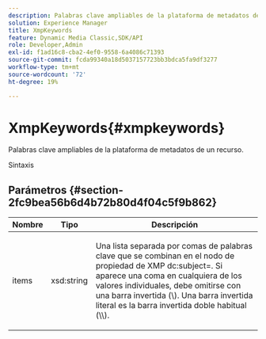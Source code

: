 ```yaml
---
description: Palabras clave ampliables de la plataforma de metadatos de un recurso.
solution: Experience Manager
title: XmpKeywords
feature: Dynamic Media Classic,SDK/API
role: Developer,Admin
exl-id: f1ad16c8-cba2-4ef0-9558-6a4086c71393
source-git-commit: fcda99340a18d5037157723bb3bdca5fa9df3277
workflow-type: tm+mt
source-wordcount: '72'
ht-degree: 19%

---
```


# XmpKeywords{#xmpkeywords}

Palabras clave ampliables de la plataforma de metadatos de un recurso.

Sintaxis

## Parámetros {#section-2fc9bea56b6d4b72b80d4f04c5f9b862}

<table id="table_04100BB8ABD84EF68B0A7CE3AD946414"> 
 <thead> 
  <tr> 
   <th colname="col1" class="entry"> Nombre </th> 
   <th colname="col2" class="entry"> Tipo </th> 
   <th colname="col3" class="entry"> Descripción </th> 
  </tr> 
 </thead>
 <tbody> 
  <tr> 
   <td colname="col1"> <span class="codeph"> <span class="varname"> items</span> </span> </td> 
   <td colname="col2"> <span class="codeph"> xsd:string</span> </td> 
   <td colname="col3"> <p>Una lista separada por comas de palabras clave que se combinan en el nodo de propiedad de XMP <span class="codeph"> dc:subject=</span>. Si aparece una coma en cualquiera de los valores individuales, debe omitirse con una barra invertida (\). Una barra invertida literal es la barra invertida doble habitual (\\). </p> </td> 
  </tr> 
 </tbody> 
</table>
